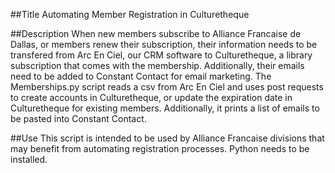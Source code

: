 ##Title
Automating Member Registration in Culturetheque 

##Description
When new members subscribe to Alliance Francaise de Dallas, or members renew their subscription, their information needs to be transfered from Arc En Ciel, our CRM software to Culturetheque, a library subscription that comes with the membership. Additionally, their emails need to be added to Constant Contact for email marketing. The Memberships.py script reads a csv from Arc En Ciel and uses post requests to create accounts in Culturetheque, or update the expiration date in Culturetheque for existing members. Additionally, it prints a list of emails to be pasted into Constant Contact.

##Use
This script is intended to be used by Alliance Francaise divisions that may benefit from automating registration processes. Python needs to be installed.



